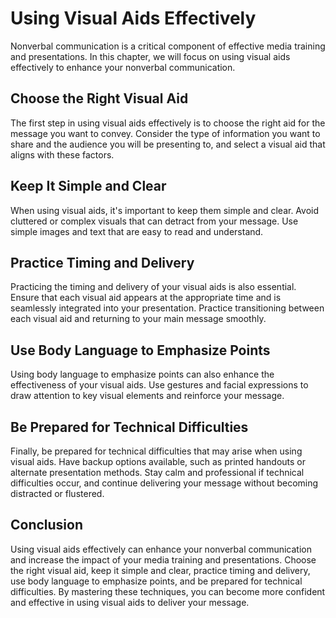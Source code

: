 Using Visual Aids Effectively
==================================================================

Nonverbal communication is a critical component of effective media training and presentations. In this chapter, we will focus on using visual aids effectively to enhance your nonverbal communication.

Choose the Right Visual Aid
---------------------------

The first step in using visual aids effectively is to choose the right aid for the message you want to convey. Consider the type of information you want to share and the audience you will be presenting to, and select a visual aid that aligns with these factors.

Keep It Simple and Clear
------------------------

When using visual aids, it's important to keep them simple and clear. Avoid cluttered or complex visuals that can detract from your message. Use simple images and text that are easy to read and understand.

Practice Timing and Delivery
----------------------------

Practicing the timing and delivery of your visual aids is also essential. Ensure that each visual aid appears at the appropriate time and is seamlessly integrated into your presentation. Practice transitioning between each visual aid and returning to your main message smoothly.

Use Body Language to Emphasize Points
-------------------------------------

Using body language to emphasize points can also enhance the effectiveness of your visual aids. Use gestures and facial expressions to draw attention to key visual elements and reinforce your message.

Be Prepared for Technical Difficulties
--------------------------------------

Finally, be prepared for technical difficulties that may arise when using visual aids. Have backup options available, such as printed handouts or alternate presentation methods. Stay calm and professional if technical difficulties occur, and continue delivering your message without becoming distracted or flustered.

Conclusion
----------

Using visual aids effectively can enhance your nonverbal communication and increase the impact of your media training and presentations. Choose the right visual aid, keep it simple and clear, practice timing and delivery, use body language to emphasize points, and be prepared for technical difficulties. By mastering these techniques, you can become more confident and effective in using visual aids to deliver your message.
